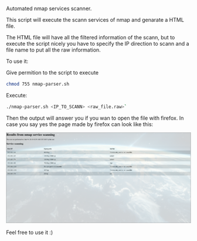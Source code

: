 Automated nmap services scanner.

This script will execute the scann services of nmap and genarate a HTML file.

The HTML file will have all the filtered information of the scann, but to execute the script nicely
you have to specify the IP direction to scann and a file name to put all the raw information.


To use it:

Give permition to the script to execute

```bash
chmod 755 nmap-parser.sh
```

Execute:

```bash
./nmap-parser.sh <IP_TO_SCANN> <raw_file.raw>`
```

Then the output will answer you if you wan to open the file with firefox.
In case you say yes the page made by firefox can look like this:

![Html Report Image](/assets/htmlreport.png)

Feel free to use it :)
